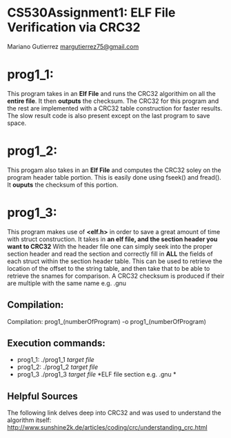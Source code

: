 # CS530Assignment1: ELF File Verification via CRC32
Mariano Gutierrez
margutierrez75@gmail.com

# prog1_1: 
   This program takes in an **Elf File** and runs the CRC32 algorithim 
   on all the **entire file**. It then **outputs** the checksum.
   The CRC32 for this program and the rest are implemented with a CRC32 table 
   construction for faster results. The slow result code is also present except
   on the last program to save space.
    
# prog1_2:
   This progam also takes in an **Elf File** and computes the CRC32 soley on the
   program header table portion. This is easily done using fseek() and fread().
   It **ouputs** the checksum of this portion.
    
# prog1_3:
   This program makes use of **<elf.h>** in order to save a great amount of time 
   with struct construction. It  takes in **an elf file, and the section header you want to CRC32** 
   With the header file one can simply seek into the
   proper section header and read the section and correctly fill in **ALL** 
   the fields of each struct within the section header table. This can be used to
   retrieve the location of the offset to the string table, and then take that
   to be able to retrieve the snames for comparison. A CRC32 checksum is produced
   if their are multiple with the same name e.g. .gnu
   
## Compilation:
   Compilation: prog1_(numberOfProgram) -o prog1_(numberOfProgram)
   
## Execution commands:
- prog1_1: ./prog1_1 *target file*
- prog1_2: ./prog1_2 *target file*
- prog1_3 ./prog1_3 *target file* *ELF file section e.g. .gnu *

## Helpful Sources
The following link delves deep into CRC32 and was used to understand the algorithm itself: http://www.sunshine2k.de/articles/coding/crc/understanding_crc.html
